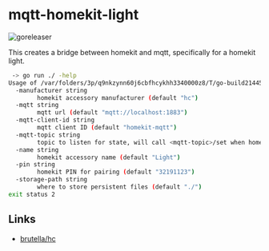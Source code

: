 # mqtt-homekit-light

![goreleaser](https://github.com/adamcstephens/mqtt-homekit-light/workflows/goreleaser/badge.svg)

This creates a bridge between homekit and mqtt, specifically for a homekit light.

```bash
 -> go run ./ -help
Usage of /var/folders/3p/q9nkzynn60j6cbfhcykhh3340000z8/T/go-build214451856/b001/exe/mqtt-homekit-light:
  -manufacturer string
        homekit accessory manufacturer (default "hc")
  -mqtt string
        mqtt url (default "mqtt://localhost:1883")
  -mqtt-client-id string
        mqtt client ID (default "homekit-mqtt")
  -mqtt-topic string
        topic to listen for state, will call <mqtt-topic>/set when homekit triggers (default "homekit/light")
  -name string
        homekit accessory name (default "Light")
  -pin string
        homekit PIN for pairing (default "32191123")
  -storage-path string
        where to store persistent files (default "./")
exit status 2
```

## Links

* [brutella/hc](https://github.com/brutella/hc)

